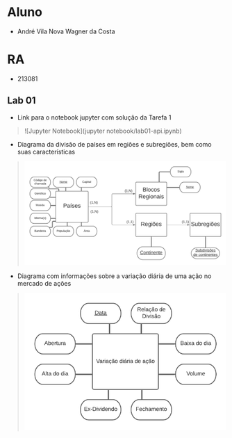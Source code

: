 # Aluno
* André Vila Nova Wagner da Costa

# RA
* 213081

## Lab 01
* Link para o notebook jupyter com solução da Tarefa 1
> ![Jupyter Notebook](jupyter notebook/lab01-api.ipynb)

* Diagrama da divisão de países em regiões e subregiões, bem como suas características
> ![Diagrama 1](images/diagrama1.png)

* Diagrama com informações sobre a variação diária de uma ação no mercado de ações
> ![Diagrama 2](images/diagrama2.png)
